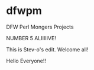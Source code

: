 dfwpm
=====

DFW Perl Mongers Projects

NUMBER 5 ALIIIIIVE!

This is Stev-o's edit.  Welcome all!

Hello Everyone!!
